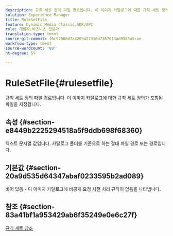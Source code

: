 ```yaml
---
description: 규칙 세트 정의 파일 경로입니다. 이 이미지 카탈로그에 대한 규칙 세트 정의가 포함된 파일을 지정합니다.
solution: Experience Manager
title: RuleSetFile
feature: Dynamic Media Classic,SDK/API
role: 개발자,비즈니스 전문가
translation-type: tm+mt
source-git-commit: f6c97606d7a4209427316d7367013ad9585a5cae
workflow-type: tm+mt
source-wordcount: '80'
ht-degree: 5%

---
```



# RuleSetFile{#rulesetfile}

규칙 세트 정의 파일 경로입니다. 이 이미지 카탈로그에 대한 규칙 세트 정의가 포함된 파일을 지정합니다.

## 속성 {#section-e8449b2225294518a5f9ddb698f68360}

텍스트 문자열 값입니다. 카탈로그 폴더를 기준으로 하는 절대 파일 경로 또는 경로입니다.

## 기본값 {#section-20a9d535d64347abaf0233595b2ad089}

비어 있음 - 이 이미지 카탈로그에 비공개 요청 사전 처리 규칙이 없음을 나타냅니다.

## 참조 {#section-83a41bf1a953429ab6f35249e0e6c27f}

[규칙 세트 참조](../../../../../is-api/image-catalog/image-serving-api-ref/c-image-catalog-reference/c-rule-set-reference/c-rule-set-reference.md#concept-3e5058cf3507470b82cac638df23ea8e)
